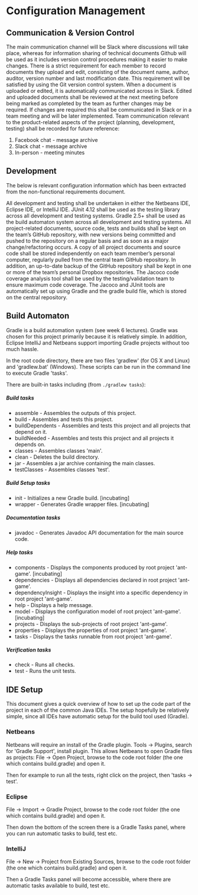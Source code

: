 # Configuration Management

## Communication & Version Control

The main communication channel will be Slack where discussions will take place, 
whereas for information sharing of technical documents Github will be used as it 
includes version control procedures making it easier to make changes. There is a strict 
requirement for each member to record documents they upload and edit, consisting of the 
document name, author, auditor, version number and last modification date. This requirement 
will be satisfied by using the Git version control system. When a document is uploaded or edited, 
it is automatically communicated across in Slack. Edited and uploaded documents shall be 
reviewed at the next meeting before being marked as completed by the team as further changes 
may be required. If changes are required this shall be communicated in Slack or in a team meeting 
and will be later implemented. Team communication relevant to the product-related aspects of the project (planning, development, testing) shall be recorded for future reference:

1. Facebook chat - message archive
2. Slack chat - message archive
3. In-person - meeting minutes

## Development

The below is relevant configuration information which has been extracted from the non-functional requirements document.

All development and testing shall be undertaken in either the Netbeans IDE, Eclipse IDE, or IntelliJ IDE.
JUnit 4.12 shall be used as the testing library across all development and testing systems.
Gradle 2.5+ shall be used as the build automaton system across all development and testing systems.
All project-related documents, source code, tests and builds shall be kept on the team’s GitHub repository, with new versions being committed and pushed to the repository on a regular basis and as soon as a major change/refactoring occurs.
A copy of all project documents and source code shall be stored independently on each team member’s personal computer, regularly pulled from the central team GitHub repository. In addition, an up-to-date backup of the GitHub repository shall be kept in one or more of the team’s personal Dropbox repositories. The Jacoco code coverage analysis tool shall be used by the testing/validation team to ensure maximum code coverage. The Jacoco and JUnit tools are automatically set up using Gradle and the gradle build file, which is stored
on the central repository.

## Build Automaton

Gradle is a build automation system (see week 6 lectures). Gradle was chosen for this project primarily because it is relatively
simple. In addition, Eclipse IntelliJ and Netbeans support importing Gradle projects without too much hassle.

In the root code directory, there are two files 'gradlew' (for OS X and Linux) and 'gradlew.bat' (Windows).
These scripts can be run in the command line to execute Gradle 'tasks'.

There are built-in tasks including (from `./gradlew tasks`):

##### Build tasks
- assemble - Assembles the outputs of this project.
- build - Assembles and tests this project.
- buildDependents - Assembles and tests this project and all projects that depend on it.
- buildNeeded - Assembles and tests this project and all projects it depends on.
- classes - Assembles classes 'main'.
- clean - Deletes the build directory.
- jar - Assembles a jar archive containing the main classes.
- testClasses - Assembles classes 'test'.

##### Build Setup tasks
- init - Initializes a new Gradle build. [incubating]
- wrapper - Generates Gradle wrapper files. [incubating]

##### Documentation tasks
- javadoc - Generates Javadoc API documentation for the main source code.

##### Help tasks
- components - Displays the components produced by root project 'ant-game'. [incubating]
- dependencies - Displays all dependencies declared in root project 'ant-game'.
- dependencyInsight - Displays the insight into a specific dependency in root project 'ant-game'.
- help - Displays a help message.
- model - Displays the configuration model of root project 'ant-game'. [incubating]
- projects - Displays the sub-projects of root project 'ant-game'.
- properties - Displays the properties of root project 'ant-game'.
- tasks - Displays the tasks runnable from root project 'ant-game'.

##### Verification tasks
- check - Runs all checks.
- test - Runs the unit tests.

## IDE Setup

This document gives a quick overview of how to set up the code part of the project in each of the common Java IDEs. The setup hopefully be relatively simple, since all IDEs have automatic setup for the build tool used (Gradle).

### Netbeans

Netbeans will require an install of the Gradle plugin. Tools -> Plugins, search for 'Gradle Support', install plugin.
This allows Netbeans to open Gradle files as projects: File -> Open Project, browse to the code root folder (the one which contains build.gradle) and open it.

Then for example to run all the tests, right click on the project, then 'tasks -> test'.

### Eclipse

File -> Import -> Gradle Project, browse to the code root folder (the one which contains build.gradle) and open it.

Then down the bottom of the screen there is a Gradle Tasks panel, where you can run automatic tasks to build, test etc.

### IntelliJ

File -> New -> Project from Existing Sources, browse to the code root folder (the one which contains build.gradle) and open it.

Then a Gradle Tasks panel will become accessible, where there are automatic tasks available to build, test etc.
